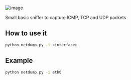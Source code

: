 ![image](https://user-images.githubusercontent.com/53095207/185807271-fbd73a14-ac5b-4520-b4c2-400f20c5db02.png)

Small basic sniffer to capture ICMP, TCP and UDP packets

## How to use it

```bash
python netdump.py -i <interface>
```

## Example

```bash
python netdump.py -i eth0
```

